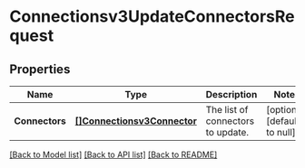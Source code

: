 # Connectionsv3UpdateConnectorsRequest

## Properties
Name | Type | Description | Notes
------------ | ------------- | ------------- | -------------
**Connectors** | [**[]Connectionsv3Connector**](connectionsv3Connector.md) | The list of connectors to update. | [optional] [default to null]

[[Back to Model list]](../README.md#documentation-for-models) [[Back to API list]](../README.md#documentation-for-api-endpoints) [[Back to README]](../README.md)

